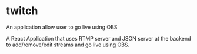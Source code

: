 # twitch
An application allow user to go live using OBS

A React Application that uses RTMP server and JSON server at the backend to add/remove/edit streams and go live using OBS.
